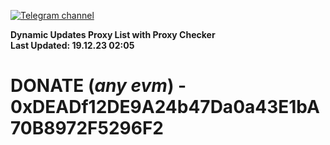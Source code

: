 [![Telegram channel](https://img.shields.io/endpoint?url=https://runkit.io/damiankrawczyk/telegram-badge/branches/master?url=https://t.me/n4z4v0d)](https://t.me/n4z4v0d) 

**Dynamic Updates Proxy List with Proxy Checker**  
**Last Updated: 19.12.23 02:05**

# DONATE (_any evm_) - 0xDEADf12DE9A24b47Da0a43E1bA70B8972F5296F2
